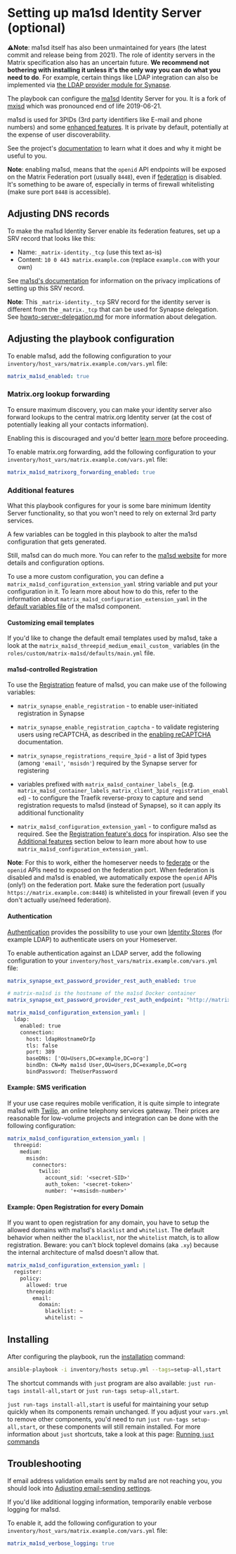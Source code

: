 # Setting up ma1sd Identity Server (optional)

**⚠️Note**: ma1sd itself has also been unmaintained for years (the latest commit and release being from 2021). The role of identity servers in the Matrix specification also has an uncertain future. **We recommend not bothering with installing it unless it's the only way you can do what you need to do**. For example, certain things like LDAP integration can also be implemented via [the LDAP provider module for Synapse](./configuring-playbook-ldap-auth.md).

The playbook can configure the [ma1sd](https://github.com/ma1uta/ma1sd) Identity Server for you. It is a fork of [mxisd](https://github.com/kamax-io/mxisd) which was pronounced end of life 2019-06-21.

ma1sd is used for 3PIDs (3rd party identifiers like E-mail and phone numbers) and some [enhanced features](https://github.com/ma1uta/ma1sd/#features). It is private by default, potentially at the expense of user discoverability.

See the project's [documentation](https://github.com/ma1uta/ma1sd) to learn what it does and why it might be useful to you.

**Note**: enabling ma1sd, means that the `openid` API endpoints will be exposed on the Matrix Federation port (usually `8448`), even if [federation](configuring-playbook-federation.md) is disabled. It's something to be aware of, especially in terms of firewall whitelisting (make sure port `8448` is accessible).

## Adjusting DNS records

To make the ma1sd Identity Server enable its federation features, set up a SRV record that looks like this:

- Name: `_matrix-identity._tcp` (use this text as-is)
- Content: `10 0 443 matrix.example.com` (replace `example.com` with your own)

See [ma1sd's documentation](https://github.com/ma1uta/ma1sd/wiki/mxisd-and-your-privacy#choices-are-never-easy) for information on the privacy implications of setting up this SRV record.

**Note**: This `_matrix-identity._tcp` SRV record for the identity server is different from the `_matrix._tcp` that can be used for Synapse delegation. See [howto-server-delegation.md](howto-server-delegation.md) for more information about delegation.

## Adjusting the playbook configuration

To enable ma1sd, add the following configuration to your `inventory/host_vars/matrix.example.com/vars.yml` file:

```yaml
matrix_ma1sd_enabled: true
```

### Matrix.org lookup forwarding

To ensure maximum discovery, you can make your identity server also forward lookups to the central matrix.org Identity server (at the cost of potentially leaking all your contacts information).

Enabling this is discouraged and you'd better [learn more](https://github.com/ma1uta/ma1sd/blob/master/docs/features/identity.md#lookups) before proceeding.

To enable matrix.org forwarding, add the following configuration to your `inventory/host_vars/matrix.example.com/vars.yml` file:

```yaml
matrix_ma1sd_matrixorg_forwarding_enabled: true
```

### Additional features

What this playbook configures for your is some bare minimum Identity Server functionality, so that you won't need to rely on external 3rd party services.

A few variables can be toggled in this playbook to alter the ma1sd configuration that gets generated.

Still, ma1sd can do much more. You can refer to the [ma1sd website](https://github.com/ma1uta/ma1sd) for more details and configuration options.

To use a more custom configuration, you can define a `matrix_ma1sd_configuration_extension_yaml` string variable and put your configuration in it. To learn more about how to do this, refer to the information about `matrix_ma1sd_configuration_extension_yaml` in the [default variables file](../roles/custom/matrix-ma1sd/defaults/main.yml) of the ma1sd component.


#### Customizing email templates

If you'd like to change the default email templates used by ma1sd, take a look at the `matrix_ma1sd_threepid_medium_email_custom_` variables (in the `roles/custom/matrix-ma1sd/defaults/main.yml` file.

#### ma1sd-controlled Registration

To use the [Registration](https://github.com/ma1uta/ma1sd/blob/master/docs/features/registration.md) feature of ma1sd, you can make use of the following variables:

- `matrix_synapse_enable_registration` - to enable user-initiated registration in Synapse

- `matrix_synapse_enable_registration_captcha` - to validate registering users using reCAPTCHA, as described in the [enabling reCAPTCHA](configuring-captcha.md) documentation.

- `matrix_synapse_registrations_require_3pid` - a list of 3pid types (among `'email'`, `'msisdn'`) required by the Synapse server for registering

- variables prefixed with `matrix_ma1sd_container_labels_` (e.g. `matrix_ma1sd_container_labels_matrix_client_3pid_registration_enabled`) - to configure the Traefik reverse-proxy to capture and send registration requests to ma1sd (instead of Synapse), so it can apply its additional functionality

- `matrix_ma1sd_configuration_extension_yaml` - to configure ma1sd as required. See the [Registration feature's docs](https://github.com/ma1uta/ma1sd/blob/master/docs/features/registration.md) for inspiration. Also see the [Additional features](#additional-features) section below to learn more about how to use `matrix_ma1sd_configuration_extension_yaml`.

**Note**: For this to work, either the homeserver needs to [federate](configuring-playbook-federation.md) or the `openid` APIs need to exposed on the federation port. When federation is disabled and ma1sd is enabled, we automatically expose the `openid` APIs (only!) on the federation port. Make sure the federation port (usually `https://matrix.example.com:8448`) is whitelisted in your firewall (even if you don't actually use/need federation).


#### Authentication

[Authentication](https://github.com/ma1uta/ma1sd/blob/master/docs/features/authentication.md) provides the possibility to use your own [Identity Stores](https://github.com/ma1uta/ma1sd/blob/master/docs/stores/README.md) (for example LDAP) to authenticate users on your Homeserver.

To enable authentication against an LDAP server, add the following configuration to your `inventory/host_vars/matrix.example.com/vars.yml` file:

```yaml
matrix_synapse_ext_password_provider_rest_auth_enabled: true

# matrix-ma1sd is the hostname of the ma1sd Docker container
matrix_synapse_ext_password_provider_rest_auth_endpoint: "http://matrix-ma1sd:8090"

matrix_ma1sd_configuration_extension_yaml: |
  ldap:
    enabled: true
    connection:
      host: ldapHostnameOrIp
      tls: false
      port: 389
      baseDNs: ['OU=Users,DC=example,DC=org']
      bindDn: CN=My ma1sd User,OU=Users,DC=example,DC=org
      bindPassword: TheUserPassword
```

#### Example: SMS verification

If your use case requires mobile verification, it is quite simple to integrate ma1sd with [Twilio](https://www.twilio.com/), an online telephony services gateway. Their prices are reasonable for low-volume projects and integration can be done with the following configuration:

```yaml
matrix_ma1sd_configuration_extension_yaml: |
  threepid:
    medium:
      msisdn:
        connectors:
          twilio:
            account_sid: '<secret-SID>'
            auth_token: '<secret-token>'
            number: '+<msisdn-number>'
```

#### Example: Open Registration for every Domain

If you want to open registration for any domain, you have to setup the allowed domains with ma1sd's `blacklist` and `whitelist`. The default behavior when neither the `blacklist`, nor the `whitelist` match, is to allow registration. Beware: you can't block toplevel domains (aka `.xy`) because the internal architecture of ma1sd doesn't allow that.

```yaml
matrix_ma1sd_configuration_extension_yaml: |
  register:
    policy:
      allowed: true
      threepid:
        email:
          domain:
            blacklist: ~
            whitelist: ~
```

## Installing

After configuring the playbook, run the [installation](installing.md) command:

<!-- NOTE: let this conservative command run (instead of install-all) to make it clear that failure of the command means something is clearly broken. -->
```sh
ansible-playbook -i inventory/hosts setup.yml --tags=setup-all,start
```

The shortcut commands with `just` program are also available: `just run-tags install-all,start` or `just run-tags setup-all,start`.

`just run-tags install-all,start` is useful for maintaining your setup quickly when its components remain unchanged. If you adjust your `vars.yml` to remove other components, you'd need to run `just run-tags setup-all,start`, or these components will still remain installed. For more information about `just` shortcuts, take a look at this page: [Running `just` commands](just.md)

## Troubleshooting

If email address validation emails sent by ma1sd are not reaching you, you should look into [Adjusting email-sending settings](configuring-playbook-email.md).

If you'd like additional logging information, temporarily enable verbose logging for ma1sd.

To enable it, add the following configuration to your `inventory/host_vars/matrix.example.com/vars.yml` file:

```yaml
matrix_ma1sd_verbose_logging: true
```
